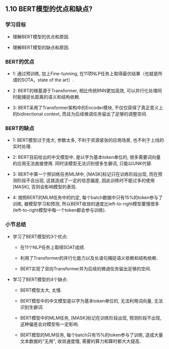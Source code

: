 ## 1.10 BERT模型的优点和缺点?

### 学习目标

- 理解BERT模型的优点和原因.

- 理解BERT模型的缺点和原因.

### BERT的优点

- 1: 通过预训练, 加上Fine-tunning, 在11项NLP任务上取得最优结果（也就是所谓的SOTA，state of the art）.

- 2: BERT的根基源于Transformer, 相比传统RNN更加高效, 可以并行化处理同时能捕捉长距离的语义和结构依赖.

- 3: BERT采用了Transformer架构中的Encoder模块, 不仅仅获得了真正意义上的bidirectional context, 而且为后续微调任务留出了足够的调整空间.

### BERT的缺点

- 1: BERT模型过于庞大, 参数太多, 不利于资源紧张的应用场景, 也不利于上线的实时处理.

- 2: BERT目前给出的中文模型中, 是以字为基本token单位的, 很多需要词向量的应用无法直接使用. 同时该模型无法识别很多生僻词, 只能以UNK代替.

- 3: BERT中第一个预训练任务MLM中, [MASK]标记只在训练阶段出现, 而在预测阶段不会出现, 这就造成了一定的信息偏差, 因此训练时不能过多的使用[MASK], 否则会影响模型的表现.

- 4: 按照BERT的MLM任务中的约定, 每个batch数据中只有15%的token参与了训练, 被模型学习和预测, 所以BERT收敛的速度比left-to-right模型要慢很多(left-to-right模型中每一个token都会参与训练).

### 小节总结

- 学习了BERT模型的3个优点:

	- 在11个NLP任务上取得SOAT成绩.

	- 利用了Transformer的并行化能力以及长语句捕捉语义依赖和结构依赖.

	- BERT实现了双向Transformer并为后续的微调任务留出足够的空间.

- 学习了BERT模型的4个缺点:

	- BERT模型太大, 太慢.

	- BERT模型中的中文模型是以字为基本token单位的, 无法利用词向量, 无法识别生僻词.

	- BERT模型中的MLM任务, [MASK]标记在训练阶段出现, 预测阶段不出现, 这种偏差会对模型有一定影响.

	- BERT模型的MLM任务, 每个batch只有15%的token参与了训练, 造成大量文本数据的"无用", 收敛速度慢, 需要的算力和算时都大大提高.